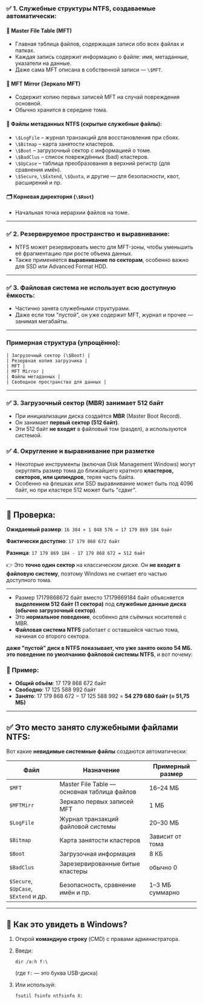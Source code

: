 ### ✅ **1. Служебные структуры NTFS, создаваемые автоматически:**

#### 📁 **Master File Table (MFT)**

* Главная таблица файлов, содержащая записи обо всех файлах и папках.
* Каждая запись содержит информацию о файле: имя, метаданные, указатели на данные.
* Даже сама MFT описана в собственной записи — `\$MFT`.

#### 📁 **MFT Mirror (Зеркало MFT)**

* Содержит копию первых записей MFT на случай повреждения основной.
* Обычно хранится в середине тома.

#### 🔧 **Файлы метаданных NTFS (скрытые служебные файлы):**

* `\$LogFile` – журнал транзакций для восстановления при сбоях.
* `\$Bitmap` – карта занятости кластеров.
* `\$Boot` – загрузочный сектор с информацией о томе.
* `\$BadClus` – список повреждённых (bad) кластеров.
* `\$UpCase` – таблица преобразования в верхний регистр (для сравнения имён).
* `\$Secure`, `\$Extend`, `\$Quota`, и другие — для безопасности, квот, расширений и пр.

#### 🗂️ **Корневая директория (`\$Root`)**

* Начальная точка иерархии файлов на томе.

---

### ✅ **2. Резервируемое пространство и выравнивание:**

* NTFS может резервировать место для MFT-зоны, чтобы уменьшить её фрагментацию при росте объема данных.
* Также применяется **выравнивание по секторам**, особенно важно для SSD или Advanced Format HDD.

---

### ✅ **3. Файловая система не использует всю доступную ёмкость:**

* Частично занята служебными структурами.
* Даже если том "пустой", он уже содержит MFT, журнал и прочее — занимая мегабайты.

---

### Примерная структура (упрощённо):

```
| Загрузочный сектор (\$Boot) |
| Резервная копия загрузчика |
| MFT |
| MFT Mirror |
| Файлы метаданных |
| Свободное пространство для данных |
```
---

### ✅ **3. Загрузочный сектор (MBR) занимает 512 байт**

* При инициализации диска создаётся **MBR** (Master Boot Record).
* Он занимает **первый сектор (512 байт)**.
* Эти 512 байт **не входят** в файловый том (раздел), а используются системой.

### ✅ **4. Округление и выравнивание при разметке**

* Некоторые инструменты (включая Disk Management Windows) могут округлять размер тома до ближайшего кратного **кластеров, секторов, или цилиндров**, теряя часть байта.
* Особенно на флешках или SSD выравнивание может быть под 4096 байт, но при кластере 512 может быть "сдвиг".

---

## 🧮 Проверка:

**Ожидаемый размер**:
`16 384 × 1 048 576 = 17 179 869 184 байт`

**Фактически доступно**:
`17 179 868 672 байт`

**Разница**:
`17 179 869 184 - 17 179 868 672 = 512 байт`

👉 Это **точно один сектор** на классическом диске. Он **не входит в файловую систему**, поэтому Windows не считает его частью доступного тома.

---

* Размер 17179868672 байт вместо 17179869184 байт объясняется **выделением 512 байт (1 сектора)** под **служебные данные диска (обычно загрузочный сектор)**.
* Это **нормальное поведение**, особенно для съёмных носителей с MBR.
* **Файловая система NTFS** работает с оставшейся частью тома, начиная со второго сектора.

**даже "пустой" диск в NTFS показывает, что уже занято около 54 МБ. это поведение по умолчанию файловой системы NTFS**, и вот почему:

### 📌 Пример:

* **Общий объём**: 17 179 868 672 байт
* **Свободно**: 17 125 588 992 байт
* **Занято**: 17 179 868 672 − 17 125 588 992 = **54 279 680 байт (≈ 51,75 МБ)**

---

## ✅ Это место занято служебными файлами NTFS:

Вот какие **невидимые системные файлы** создаются автоматически:

| Файл                                  | Назначение                                  | Примерный размер |
| ------------------------------------- | ------------------------------------------- | ---------------- |
| `$MFT`                                | Master File Table — основная таблица файлов | 16–24 МБ         |
| `$MFTMirr`                            | Зеркало первых записей MFT                  | 1 МБ             |
| `$LogFile`                            | Журнал транзакций файловой системы          | 20–30 МБ         |
| `$Bitmap`                             | Карта занятости кластеров                   | Зависит от тома  |
| `$Boot`                               | Загрузочная информация                      | 8 КБ             |
| `$BadClus`                            | Зарезервированные битые кластеры            | обычно 0         |
| `$Secure`, `$UpCase`, `$Extend` и др. | Безопасность, сравнение имён и пр.          | 1–3 МБ суммарно  |

---

## 🧪 Как это увидеть в Windows?

1. Открой **командную строку** (CMD) с правами администратора.

2. Введи:

   ```
   dir /a:h f:\
   ```

   (где `f:` — это буква USB-диска)

3. Или используй:

   ```
   fsutil fsinfo ntfsinfo X:
   ```
